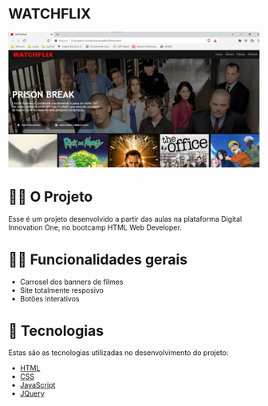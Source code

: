 # WATCHFLIX

 ![Banner Readme Ignews](https://github.com/brenoRyan77/imds/blob/main/IMG/netflix.png)
# 👷🏻 O Projeto
Esse é um projeto desenvolvido a partir das aulas na plataforma Digital Innovation One, no bootcamp HTML Web Developer.

# 🤳🏻 Funcionalidades gerais
- Carrosel dos banners de filmes
- Site totalmente resposivo
- Botões interativos

# 🚀 Tecnologias
Estas são as tecnologias utilizadas no desenvolvimento do projeto:

- <a href="https://nextjs.org/" target="_blank">HTML</a> <br>
- <a href="https://nextjs.org/" target="_blank">CSS</a> <br>
- <a href="https://nextjs.org/" target="_blank">JavaScript</a> <br>
- <a href="https://nextjs.org/" target="_blank">JQuery</a> <br>


